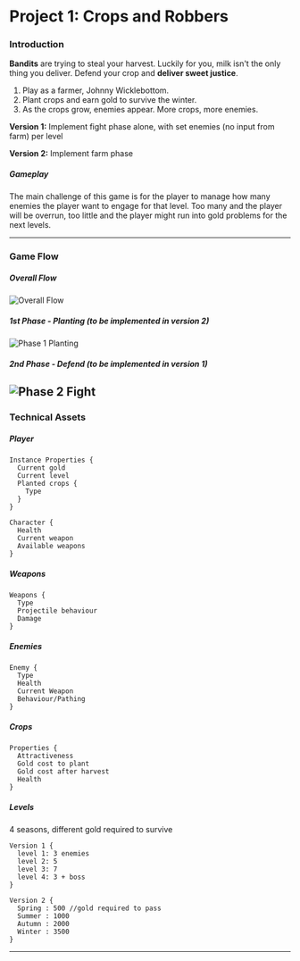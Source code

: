 # Project 1: Crops and Robbers

### Introduction

**Bandits** are trying to steal your harvest. Luckily for you, milk isn't the only thing you deliver. Defend your crop and **deliver sweet justice**.

1. Play as a farmer, Johnny Wicklebottom.
2. Plant crops and earn gold to survive the winter.
3. As the crops grow, enemies appear. More crops, more enemies.

**Version 1:** Implement fight phase alone, with set enemies (no input from farm) per level

**Version 2:** Implement farm phase

##### Gameplay
The main challenge of this game is for the player to manage how many enemies the player want to engage for that level. Too many and the player will be overrun, too little and the player might run into gold problems for the next levels.


---
### Game Flow

##### Overall Flow
![Overall Flow](/assets/images/overallFlow.png)

##### 1st Phase - Planting (to be implemented in version 2)
![Phase 1 Planting](/assets/images/plantingPhase.png)


##### 2nd Phase - Defend (to be implemented in version 1)
![Phase 2 Fight](/assets/images/fightPhase.png)
---

### Technical Assets

##### Player
```
Instance Properties {
  Current gold
  Current level
  Planted crops {
    Type
  }
}

Character {
  Health
  Current weapon
  Available weapons
}
```
##### Weapons
```
Weapons {
  Type
  Projectile behaviour
  Damage
}
```


##### Enemies
```
Enemy {
  Type
  Health
  Current Weapon
  Behaviour/Pathing
}
```

##### Crops
```
Properties {
  Attractiveness
  Gold cost to plant
  Gold cost after harvest
  Health
}

```

##### Levels

4 seasons, different gold required to survive
```
Version 1 {
  level 1: 3 enemies
  level 2: 5
  level 3: 7
  level 4: 3 + boss
}

Version 2 {
  Spring : 500 //gold required to pass
  Summer : 1000
  Autumn : 2000
  Winter : 3500
}
```
---
